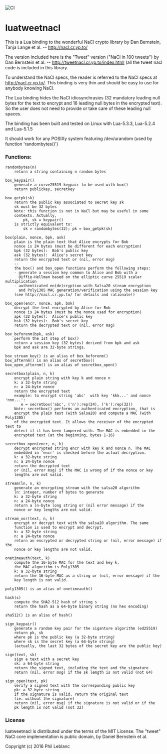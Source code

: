 ![CI](https://github.com/philanc/luatweetnacl/workflows/CI/badge.svg)

# luatweetnacl

This is a Lua binding to the wonderful NaCl crypto library by Dan Bernstein, Tanja Lange et al. -- http://nacl.cr.yp.to/

The version included here is the "Tweet" version ("NaCl in 100 tweets") by Dan Bernstein et al. -- http://tweetnacl.cr.yp.to/index.html (all the tweet nacl code is included in this library.

To understand the NaCl specs, the reader is referred to the NaCl specs at http://nacl.cr.yp.to/. 
This binding is very thin and should be easy to use for anybody knowing NaCl. 


The Lua binding hides the NaCl idiosynchrasies 
(32 mandatory leading null bytes for the text to encrypt 
and 16 leading null bytes in the encrypted text). So the user 
does not need to provide or take care of these leading null spaces.

The binding has been built and tested on Linux with Lua-5.3.3, Lua-5.2.4 and Lua-5.1.5

It should work for any POSIXy system featuring /dev/urandom (used by function 'randombytes()')

### Functions:
```
randombytes(n)
	return a string containing n random bytes

box_keypair()
	generate a curve25519 keypair to be used with box()
	return publickey, secretkey

box_getpk(sk)
	return the public key associated to secret key sk
	sk must be 32 bytes
	Note: this function is not in NaCl but may be useful in some 
	contexts. Actually, 
		pk, sk = keypair()
	is strictly equivalent to:
		sk = randombytes(32); pk = box_getpk(sk)

box(plain, nonce, bpk, ask)
	plain is the plain text that Alice encrypts for Bob
  	nonce is 24 bytes (must be different for each encryption)
	bpk (32 bytes):  Bob's public key 
	ask (32 bytes):  Alice's secret key
	return the encrypted text or (nil, error msg)
	--
	the box() and box_open functions perform the following steps:
	- generate a session key common to Alice and Bob with a 
	  Diffie-Hellman based on the elliptic curve 25519 scalar multiplication
	- authenticated en(de)cryption with Salsa20 stream encryption
	  and Poly1305 MAC generation/verification using the session key
	(see http://nacl.cr.yp.to/ for details and rationale!)

box_open(encr, nonce, apk, bsk)
	decrypt the text encrypted by Alice for Bob
	nonce is 24 bytes (must be the nonce used for encryption)
	apk (32 bytes):  Alice's public key 
	bsk (32 bytes):  Bob's secret key
	return the decrypted text or (nil, error msg)

box_beforenm(bpk, ask)
	perform the 1st step of box()
	return a session key (32 bytes) derived from bpk and ask
	bpk and ask are 32-byte strings.

box_stream_key() is an alias of box_beforenm()
box_afternm() is an alias of secretbox()
box_open_afternm() is an alias of secretbox_open()
		
secretbox(plain, n, k)
	encrypt plain string with key k and nonce n
 	k: a 32-byte string
	n: a 24-byte nonce
	return the encrypted text
	example: to encrypt string 'abc'  with key 'kkk...' and nonce 'nnn...':
	   e = secretbox('abc', ('n'):rep(24), ('k'):rep(32))
	Note: secretbox() performs an authenticated encryption, that is
	encrypt the plain test (with Salsa20) and compute a MAC (with Poly1305)
	of the encrypted text. It allows the receiver of the encrypted text to
	detect if it has been tampered with. The MAC is embedded in the
	encrypted text (at the beginning, bytes 1-16)
	
secretbox_open(encr, n, k)
	decrypt encrypted string encr with key k and nonce n. The MAC
	embedded in 'encr' is checked before the actual decryption.
	k: a 32-byte string
	n: a 24-byte nonce
	return the decrypted text
	or (nil, error msg) if the MAC is wrong of if the nonce or key 
	lengths are not valid.

stream(ln, n, k)
	generate an encrypting stream with the salsa20 algorithm
	ln: integer, number of bytes to generate
	k: a 32-byte string
	n: a 24-byte nonce
	return a ln-byte long string or (nil error message) if the 
	nonce or key lengths are not valid.

stream_xor(text, n, k)
	encrypt or decrypt text with the salsa20 algorithm. The same 
	function is used to encrypt and decrypt.
	k: a 32-byte string
	n: a 24-byte nonce
	return an encrypted or decrypted string or (nil, error message) if the 
	nonce or key lengths are not valid.	

onetimeauth(text, k)
	compute the 16-byte MAC for the text and key k.
	the MAC algorithm is Poly1305
	k: a 32-byte string
	return the 16-byte MAC as a string or (nil, error message) if the 
	key length is not valid.	

poly1305() is an alias of onetimeauth()

hash(s)
	compute the SHA2-512 hash of string s
	return the hash as a 64-byte binary string (no hex encoding)
	
sha512() is an alias of hash()

sign_keypair()
	generate a random key pair for the siganture algorithm (ed25519)
	return pk, sk
	where pk is the public key (a 32-byte string)
	where sk is the secret key (a 64-byte string)
	(actually, the last 32 bytes of the secret key are the public key)

sign(text, sk)
	sign a text with a secret key
	sk: a 64-byte string
	return the signed text, including the text and the signature
	return (nil, error msg) if the sk lemgth is not valid (not 64)

sign_open(text, pk)
	verify a signed text with the corresponding public key
	pk: a 32-byte string
	if the signature is valid, return the original text 
	(ie. without the signature)
	return (nil, error msg) if the signature is not valid or if the 
	pk lemgth is not valid (not 32)
```

### License

luatweetnacl is distributed under the terms of the MIT License. The "tweet" NaCl core implementation is public domain, by Daniel Bernstein et al.

Copyright (c) 2016  Phil Leblanc 


	




